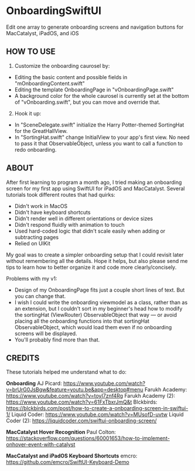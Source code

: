 # OnboardingSwiftUI
Edit one array to generate onboarding screens and navigation buttons for MacCatalyst, iPadOS, and iOS

## HOW TO USE
1. Customize the onboarding caurosel by:
- Editing the basic content and possible fields in "mOnboardingContent.swift"
- Editing the template OnboardingPage in "vOnboardingPage.swift"
- A background color for the whole caurosel is currently set at the bottom of "vOnboarding.swift", but you can move and override that.

2. Hook it up:
- In "SceneDelegate.swift" initialize the Harry Potter-themed SortingHat for the GreatHallView.
- In "SortingHat.swift" change InitialView to your app's first view. No need to pass it that ObservableObject, unless you want to call a function to redo onboarding.


## ABOUT
After first learning to program a month ago, I tried making an onboarding screen for my first app using SwiftUI for iPadOS and MacCatalyst. Several tutorials took different routes that had quirks:
- Didn't work in MacOS
- Didn't have keyboard shortcuts
- Didn't render well in different orientations or device sizes
- Didn't respond fluidly with animation to touch
- Used hard-coded logic that didn't scale easily when adding or subtracting pages
- Relied on UIKit

My goal was to create a simpler onboarding setup that I could revisit later without remembering all the details. Hope it helps, but also please send me tips to learn how to better organize it and code more clearly/concisely.

Problems with my v1:
- Design of my OnboardingPage fits just a couple short lines of text. But you can change that.
- I wish I could write the onboarding viewmodel as a class, rather than as an extension, but I couldn't sort in my beginner's head how to modify the sortingHat (ViewRouter) ObservableObject that way — or avoid placing all the onboarding functions into that sortingHat ObservableObject, which would load them even if no onboarding screens will be displayed.
- You'll probably find more than that.

## CREDITS
These tutorials helped me understand what to do:

**Onboarding**
AJ Picard: https://www.youtube.com/watch?v=brUrG0JsBgw&feature=youtu.be&app=desktop#menu
Farukh Academy: https://www.youtube.com/watch?v=toyI7znf4Rg
Farukh Academy (2): https://www.youtube.com/watch?v=61FxTbxrJmQ&t
Blckbirds: https://blckbirds.com/post/how-to-create-a-onboarding-screen-in-swiftui-1/
Liquid Coder: https://www.youtube.com/watch?v=MUsofD-uvtw 
Liquid Coder  (2): https://liquidcoder.com/swiftui-onboarding-screen/

**MacCatalyst Hover Recognition**
Paul Colton: https://stackoverflow.com/questions/60001653/how-to-implement-onhover-event-with-catalyst

**MacCatalyst and iPadOS Keyboard Shortcuts**
emcro: https://github.com/emcro/SwiftUI-Keyboard-Demo
